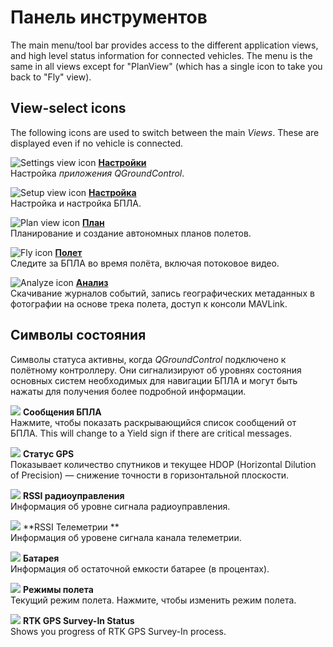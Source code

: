 # Панель инструментов

The main menu/tool bar provides access to the different application views, and high level status information for connected vehicles. The menu is the same in all views except for "PlanView" (which has a single icon to take you back to "Fly" view).

## View-select icons

The following icons are used to switch between the main *Views*. These are displayed even if no vehicle is connected.

![Settings view icon](../../assets/toolbar/toolbar_view_select_settings.jpg) **[Настройки](../SettingsView/SettingsView.md)** <br />Настройка *приложения QGroundControl*.

![Setup view icon](../../assets/toolbar/toolbar_view_select_setup.jpg) **[Настройка](../SetupView/SetupView.md)** <br />Настройка и настройка БПЛА.

![Plan view icon](../../assets/toolbar/toolbar_view_select_plan.jpg) **[План](../PlanView/PlanView.md)** <br />Планирование и создание автономных планов полетов.

![Fly icon](../../assets/toolbar/toolbar_view_select_fly.jpg) **[Полет](../FlyView/FlyView.md)** <br />Следите за БПЛА во время полёта, включая потоковое видео.

![Analyze icon](../../assets/toolbar/toolbar_view_select_analyse.jpg) **[Анализ](../analyze_view/README.md)** <br />Скачивание журналов событий, запись географических метаданных в фотографии на основе трека полета, доступ к консоли MAVLink.

## Символы состояния

Символы статуса активны, когда *QGroundControl* подключено к полётному контроллеру. Они сигнализируют об уровнях состояния основных систем необходимых для навигации БПЛА и могут быть нажаты для получения более подробной информации.

![](../../assets/toolbar/toolbar_status_message.jpg) **Сообщения БПЛА** <br />Нажмите, чтобы показать раскрывающийся список сообщений от БПЛА. This will change to a Yield sign if there are critical messages.

![](../../assets/toolbar/toolbar_status_gps.jpg) **Статус GPS** <br />Показывает количество спутников и текущее HDOP (Horizontal Dilution of Precision) — снижение точности в горизонтальной плоскости.

![](../../assets/toolbar/toolbar_status_rc.jpg) **RSSI радиоуправления** <br />Информация об уровне сигнала радиоуправления.

![](../../assets/toolbar/toolbar_status_telemetry.jpg) **RSSI Телеметрии ** <br />Информация об уровене сигнала канала телеметрии.

![](../../assets/toolbar/toolbar_status_battery.jpg) **Батарея** <br />Информация об остаточной емкости батарее (в процентах).

![](../../assets/toolbar/toolbar_status_flight_mode.jpg) **Режимы полета** <br />Текущий режим полета. Нажмите, чтобы изменить режим полета.

![](../../assets/toolbar/toolbar_status_rtk_gps.jpg) **RTK GPS Survey-In Status** <br />Shows you progress of RTK GPS Survey-In process.
